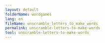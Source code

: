 ```yaml
---
layout: default
folderName: wordgames
lang: en
fileName: unscramble_letters_to_make_words
permalink: unscramble-letters-to-make-words
tool: unscramble-letters-to-make-words
---
```

